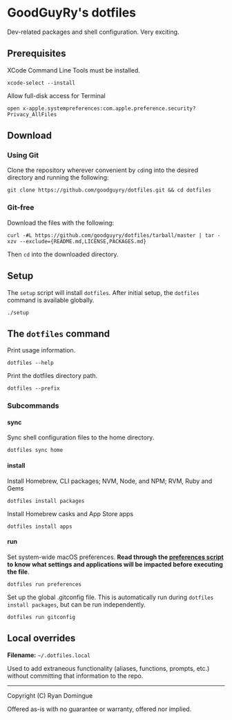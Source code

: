 # GoodGuyRy's dotfiles

Dev-related packages and shell configuration. Very exciting.


## Prerequisites

XCode Command Line Tools must be installed.

```shell
xcode-select --install
```

Allow full-disk access for Terminal

```shell
open x-apple.systempreferences:com.apple.preference.security?Privacy_AllFiles
```

## Download

### Using Git

Clone the repository wherever convenient by ```cd```ing into the desired directory and running the following:

```shell
git clone https://github.com/goodguyry/dotfiles.git && cd dotfiles
```

### Git-free

Download the files with the following:

```shell
curl -#L https://github.com/goodguyry/dotfiles/tarball/master | tar -xzv --exclude={README.md,LICENSE,PACKAGES.md}
```

Then ```cd``` into the downloaded directory.

## Setup

The `setup` script will install `dotfiles`. After initial setup, the `dotfiles` command is available globally.

```shell
./setup
```

## The `dotfiles` command

Print usage information.

```shell
dotfiles --help
```

Print the dotfiles directory path.

```shell
dotfiles --prefix
```

### Subcommands

#### sync

Sync shell configuration files to the home directory.

```shell
dotfiles sync home
```

#### install

Install Homebrew, CLI packages; NVM, Node, and NPM; RVM, Ruby and Gems

```shell
dotfiles install packages
```

Install Homebrew casks and App Store apps

```shell
dotfiles install apps
```

#### run

Set system-wide macOS preferences. **Read through the [preferences script](bin/dotfiles-run-preferences) to know what settings and applications will be impacted before executing the file**.

```shell
dotfiles run preferences
```

Set up the global .gitconfig file. This is automatically run during `dotfiles install packages`, but can be run independently.

```shell
dotfiles run gitconfig
```

## Local overrides

**Filename:** `~/.dotfiles.local`

Used to add extraneous functionality (aliases, functions, prompts, etc.) without committing that information to the repo.

---

Copyright (C) Ryan Domingue

Offered as-is with no guarantee or warranty, offered nor implied.
